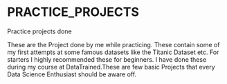 # PRACTICE_PROJECTS
Practice projects done  

These are the Project done by me while practicing. These contain some of my first attempts at some famous datasets like the Titanic Dataset etc. For starters I highly recommended these for beginners. I have done these during my course at DataTrained.These are few basic Projects that every Data Science Enthusiast should be aware off.
